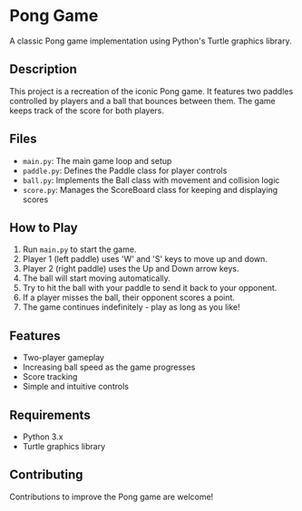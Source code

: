 # Pong Game

A classic Pong game implementation using Python's Turtle graphics library.

## Description

This project is a recreation of the iconic Pong game. It features two paddles controlled by players and a ball that bounces between them. The game keeps track of the score for both players.

## Files

- `main.py`: The main game loop and setup
- `paddle.py`: Defines the Paddle class for player controls
- `ball.py`: Implements the Ball class with movement and collision logic
- `score.py`: Manages the ScoreBoard class for keeping and displaying scores

## How to Play

1. Run `main.py` to start the game.
2. Player 1 (left paddle) uses 'W' and 'S' keys to move up and down.
3. Player 2 (right paddle) uses the Up and Down arrow keys.
4. The ball will start moving automatically.
5. Try to hit the ball with your paddle to send it back to your opponent.
6. If a player misses the ball, their opponent scores a point.
7. The game continues indefinitely - play as long as you like!

## Features

- Two-player gameplay
- Increasing ball speed as the game progresses
- Score tracking
- Simple and intuitive controls

## Requirements

- Python 3.x
- Turtle graphics library

## Contributing

Contributions to improve the Pong game are welcome!
